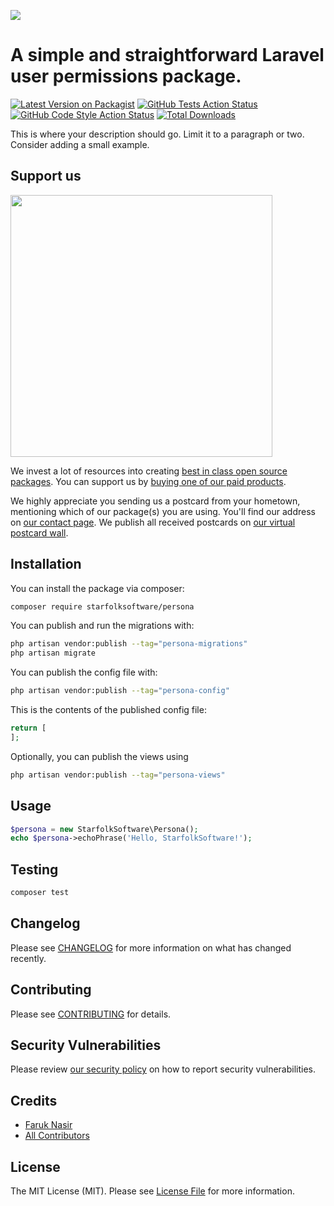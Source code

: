
[<img src="https://github-ads.s3.eu-central-1.amazonaws.com/support-ukraine.svg?t=1" />](https://supportukrainenow.org)

# A simple and straightforward Laravel user permissions package.

[![Latest Version on Packagist](https://img.shields.io/packagist/v/starfolksoftware/persona.svg?style=flat-square)](https://packagist.org/packages/starfolksoftware/persona)
[![GitHub Tests Action Status](https://img.shields.io/github/workflow/status/starfolksoftware/persona/run-tests?label=tests)](https://github.com/starfolksoftware/persona/actions?query=workflow%3Arun-tests+branch%3Amain)
[![GitHub Code Style Action Status](https://img.shields.io/github/workflow/status/starfolksoftware/persona/Check%20&%20fix%20styling?label=code%20style)](https://github.com/starfolksoftware/persona/actions?query=workflow%3A"Check+%26+fix+styling"+branch%3Amain)
[![Total Downloads](https://img.shields.io/packagist/dt/starfolksoftware/persona.svg?style=flat-square)](https://packagist.org/packages/starfolksoftware/persona)

This is where your description should go. Limit it to a paragraph or two. Consider adding a small example.

## Support us

[<img src="https://github-ads.s3.eu-central-1.amazonaws.com/persona.jpg?t=1" width="419px" />](https://spatie.be/github-ad-click/persona)

We invest a lot of resources into creating [best in class open source packages](https://spatie.be/open-source). You can support us by [buying one of our paid products](https://spatie.be/open-source/support-us).

We highly appreciate you sending us a postcard from your hometown, mentioning which of our package(s) you are using. You'll find our address on [our contact page](https://spatie.be/about-us). We publish all received postcards on [our virtual postcard wall](https://spatie.be/open-source/postcards).

## Installation

You can install the package via composer:

```bash
composer require starfolksoftware/persona
```

You can publish and run the migrations with:

```bash
php artisan vendor:publish --tag="persona-migrations"
php artisan migrate
```

You can publish the config file with:

```bash
php artisan vendor:publish --tag="persona-config"
```

This is the contents of the published config file:

```php
return [
];
```

Optionally, you can publish the views using

```bash
php artisan vendor:publish --tag="persona-views"
```

## Usage

```php
$persona = new StarfolkSoftware\Persona();
echo $persona->echoPhrase('Hello, StarfolkSoftware!');
```

## Testing

```bash
composer test
```

## Changelog

Please see [CHANGELOG](CHANGELOG.md) for more information on what has changed recently.

## Contributing

Please see [CONTRIBUTING](https://github.com/spatie/.github/blob/main/CONTRIBUTING.md) for details.

## Security Vulnerabilities

Please review [our security policy](../../security/policy) on how to report security vulnerabilities.

## Credits

- [Faruk Nasir](https://github.com/starfolksoftware)
- [All Contributors](../../contributors)

## License

The MIT License (MIT). Please see [License File](LICENSE.md) for more information.
